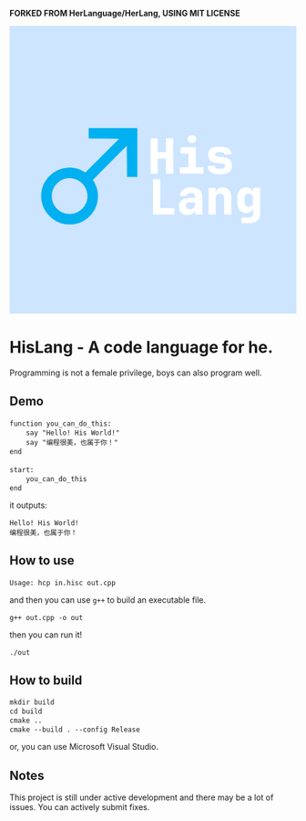 **FORKED FROM HerLanguage/HerLang, USING MIT LICENSE**

![HisLang](/assets/logo.png)
# HisLang - A code language for he.

Programming is not a female privilege, boys can also program well.

## Demo

```HisLang
function you_can_do_this:
    say "Hello! His World!"
    say "编程很美，也属于你！"
end

start:
    you_can_do_this
end
```

it outputs:

```
Hello! His World!
编程很美，也属于你！
```

## How to use

```
Usage: hcp in.hisc out.cpp
```

and then you can use `g++` to build an executable file.

```shell
g++ out.cpp -o out
```

then you can run it!

```shell
./out
```

## How to build

```shell
mkdir build
cd build
cmake ..
cmake --build . --config Release
```

or, you can use Microsoft Visual Studio.

## Notes

This project is still under active development and there may be a lot of issues. You can actively submit fixes.
